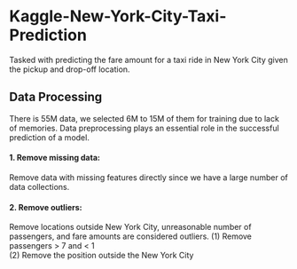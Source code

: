 # Kaggle-New-York-City-Taxi-Prediction
Tasked with predicting the fare amount for a taxi ride in New York City given the pickup and drop-off location. 

## Data Processing
There is 55M data, we selected 6M to 15M of them for training due to lack of memories. Data preprocessing plays an essential role in the successful prediction of a model.

#### 1. Remove missing data:  
Remove data with missing features directly since we have a large number of data collections.
#### 2. Remove outliers:  
Remove locations outside New York City, unreasonable number of passengers, and fare amounts are considered outliers.
(1) Remove passengers > 7 and < 1  
(2) Remove the position outside the New York City  
